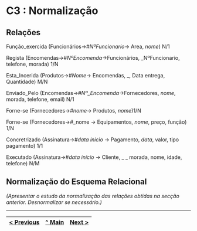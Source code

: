 # C3 : Normalização

## Relações
Função_exercida (Funcionários→#_NºFuncionario_→ Area, _nome_) N/1

Regista (Encomendas→#_NºEncomenda_→Funcionários, _NºFuncionario, telefone, morada) 1/N

Esta_Incerida (Produtos→#_Nome_→ Encomendas, _, Data entrega, Quantidade) M/N

Enviado_Pelo (Encomendas→#_Nº_Encomenda_→Fornecedores, _nome_, morada, telefone, email) N/1

Forne-se (Fornecedores→#_nome_→ Produtos, _nome_)1/N

Forne-se (Fornecedores→#_nome → Equipamentos, _nome_, preço, função) 1/N

Concretrizado (Assinatura→#_data início_ → Pagamento, _data_, valor, tipo pagamento) 1/1

Executado (Assinatura→#_data início_ → Cliente, _ _ morada, nome, idade, telefone) N/M

## Normalização do Esquema Relacional
_(Apresentar o estudo da normalização das relações obtidas na secção anterior. Desnormalizar se necessário.)_

---
[< Previous](rebd02.md) | [^ Main](https://github.com/exemploTrabalho/reportSIBD/) | [Next >](rebd04.md)
:--- | :---: | ---: 
